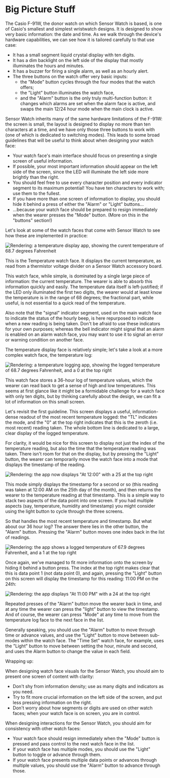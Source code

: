 Big Picture Stuff
=================

The Casio F-91W, the donor watch on which Sensor Watch is based, is one of Casio's smallest and simplest wristwatch designs. It is designed to show very basic information: the date and time. As we walk through the device's hardware capabilities, we can see how it is tailored carefully to that use case:

* It has a small segment liquid crystal display with ten digits.
* It has a dim backlight on the left side of the display that mostly illuminates the hours and minutes.
* It has a buzzer for firing a single alarm, as well as an hourly alert.
* The three buttons on the watch offer very basic inputs:
    * the "Mode" button cycles through the four modes that the watch offers;
    * the "Light" button illuminates the watch face,
    * and the "Alarm" button is the only truly multi-function button: it changes which alarms are set when the alarm face is active, and swaps the main 12/24 hour mode when the main clock is active.

Sensor Watch inherits many of the same hardware limitations of the F-91W: the screen is small, the layout is designed to display no more than ten characters at a time, and we have only those three buttons to work with (one of which is dedicated to switching modes). This leads to some broad guidelines that will be useful to think about when designing your watch face:

* Your watch face's main interface should focus on presenting a single screen of useful information.
* If possible, your most important information should appear on the left side of the screen, since the LED will illuminate the left side more brightly than the right.
* You should feel free to use every character position and every indicator segment to its maximum potential! You have ten characters to work with; use them to the fullest.
* If you have more than one screen of information to display, you should hide it behind a press of either the "Alarm" or "Light" buttons...
* ...because your watch face should be prepared to resign immediately when the wearer presses the "Mode" button. (More on this in the "buttons" section!)

Let's look at some of the watch faces that come with Sensor Watch to see how these are implemented in practice:

![Rendering: a temperature display app, showing the curent temperature of 68.7 degrees Fahrenheit](images/temperature-app.png)

This is the Temperature watch face. It displays the current temperature, as read from a thermistor voltage divider on a Sensor Watch accessory board.

This watch face, while simple, is dominated by a single large piece of information: the current temperature. The wearer is able to absorb this information quickly and easily. The temperature data itself is left-justified; if the LED only illuminated the first two digits, the wearer would at least know the temperature is in the range of 68 degrees; the fractional part, while useful, is not essential to a quick read of the temperature.

Also note that the "signal" indicator segment, used on the main watch face to indicate the status of the hourly beep, is here repurposed to indicate when a new reading is being taken. Don't be afraid to use these indicators for your own purposes; whereas the bell indicator might signal that an alarm is enabled on an alarm watch face, you may want to use it to signal an error or warning condition on another face.

The temperature display face is relatively simple; let's take a look at a more complex watch face, the temperature log:

![Rendering: a temperature logging app, showing the logged temperature of 68.7 degrees Fahrenheit, and a 0 at the top right](images/temperature-log-app.png)

This watch face stores a 36-hour log of temperature values, which the wearer can read back to get a sense of high and low temperatures. This seems at first glance like it might be a formidable challenge for a watch face with only ten digits, but by thinking carefully about the design, we can fit a lot of information on this small screen.

Let's revisit the first guideline. This screen displays a useful, information-dense readout of the most recent temperature logged: the "TL" indicates the mode, and the "0" at the top right indicates that this is the zeroth (i.e. most recent) reading taken. The whole bottom line is dedicated to a large, clear display of the logged temperature.

For clarity, it would be nice for this screen to display not just the index of the temperature reading, but also the time that the temperature reading was taken. There isn't room for that on the display, but by pressing the "Light" button, the wearer can temporarily move the watch face into a mode that displays the timestamp of the reading.

![Rendering: the app now displays "At 12:00" with a 25 at the top right](images/temperature-log-app-timestamp.png)

This mode simply displays the timestamp for a second or so (this reading was taken at 12:00 AM on the 25th day of the month), and then returns the wearer to the temperature reading at that timestamp. This is a simple way to stack two aspects of the data point into one screen. If you had multiple aspects (say, temperature, humidity and timestamp) you might consider using the light button to cycle through the three screens.

So that handles the most recent temperature and timestamp. But what about our 36 hour log? The answer there lies in the other button, the "Alarm" button. Pressing the "Alarm" button moves one index back in the list of readings.

![Rendering: the app shows a logged temperature of 67.9 degrees Fahrenheit, and a 1 at the top right](images/temperature-log-app-1.png)

Once again, we've managed to fit more information onto the screen by hiding it behind a button press. The index at the top right makes clear that this is data point 1 (not data point 0), and again, pressing the "Light" button on this screen will display the timestamp for this reading: 11:00 PM on the 24th:

![Rendering: the app displays "At 11:00 PM" with a 24 at the top right](images/temperature-log-app-timestamp-1.png)

Repeated presses of the "Alarm" button move the wearer back in time, and at any time the wearer can press the "light" button to view the timestamp. And of course, the wearer can press "Mode" at any time to move from the temperature log face to the next face in the list.

Generally speaking, you should use the "Alarm" button to move through time or advance values, and use the "Light" button to move between sub-modes within the watch face. The "Time Set" watch face, for example, uses the "Light" button to move between setting the hour, minute and second, and uses the Alarm button to change the value in each field.

Wrapping up:

When designing watch face visuals for the Sensor Watch, you should aim to present one screen of content with clarity:
* Don't shy from information density; use as many digits and indicators as you need.
* Try to fit more crucial information on the left side of the screen, and put less pressing information on the right.
* Don't worry about how segments or digits are used on other watch faces; when your watch face is on screen, you are in control.

When designing interactions for the Sensor Watch, you should aim for consistency with other watch faces:
* Your watch face should resign immediately when the "Mode" button is pressed and pass control to the next watch face in the list.
* If your watch face has multiple modes, you should use the "Light" button to toggle or advance through them.
* If your watch face presents multiple data points or advances through multiple values, you should use the "Alarm" button to advance through those.
